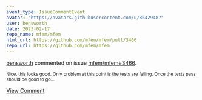 ```yaml
---
event_type: IssueCommentEvent
avatar: "https://avatars.githubusercontent.com/u/8642948?"
user: bensworth
date: 2023-02-17
repo_name: mfem/mfem
html_url: https://github.com/mfem/mfem/pull/3466
repo_url: https://github.com/mfem/mfem
---
```


<a href='https://github.com/bensworth' target='_blank'>bensworth</a> commented on issue <a href='https://github.com/mfem/mfem/pull/3466' target='_blank'>mfem/mfem#3466</a>.

<small>Nice, this looks good. Only problem at this point is the tests are failing. Once the tests pass should be good to go...</small>

<a href='https://github.com/mfem/mfem/pull/3466' target='_blank'>View Comment</a>